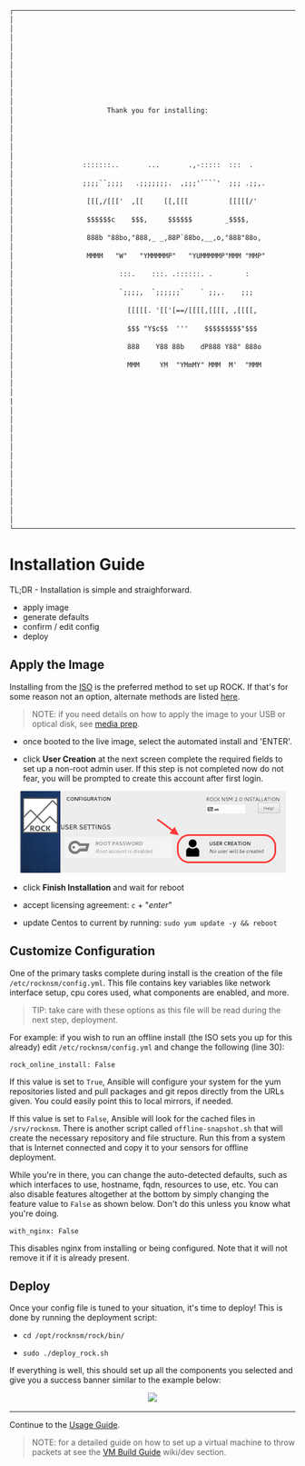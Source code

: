 ```
┌──────────────────────────────────────────────────────────────────────────────┐
│                                                                              │
│                                                                              │
│                                                                              │
│                                                                              │
│                                                                              │
│                       Thank you for installing:                              │
│                                                                              │
│                                                                              │
│                 :::::::..       ...       .,-:::::  :::  .                   │
│                 ;;;;``;;;;   .;;;;;;;.  ,;;;'````'  ;;; .;;,.                │
│                  [[[,/[[['  ,[[     [[,[[[          [[[[[/'                  │
│                  $$$$$$c    $$$,     $$$$$$        _$$$$,                    │
│                  888b "88bo,"888,_ _,88P`88bo,__,o,"888"88o,                 │
│                  MMMM   "W"   "YMMMMMP"   "YUMMMMMP"MMM "MMP"                │
│                          :::.    :::. .::::::. .        :                    │
│                          `;;;;,  `;;;;;;`    ` ;;,.    ;;;                   │
│                            [[[[[. '[['[==/[[[[,[[[[, ,[[[[,                  │
│                            $$$ "Y$c$$  '''    $$$$$$$$$"$$$                  │
│                            888    Y88 88b    dP888 Y88" 888o                 │
│                            MMM     YM  "YMmMY" MMM  M'  "MMM                 │
│                                                                              │
|                                                                              │
│                                                                              │
│                                                                              │
│                                                                              │
│                                                                              │
│                                                                              │
│                                                                              │
└──────────────────────────────────────────────────────────────────────────────┘
```
</p>

# Installation Guide

TL;DR - Installation is simple and straighforward.

-  apply image
-  generate defaults
-  confirm / edit config
-  deploy


## Apply the Image

Installing from the [ISO](https://github.com/rocknsm/rock/releases) is the preferred method to set up ROCK.  If that's for some reason not an option, alternate methods are listed [here](alt_install.md).

> NOTE: if you need details on how to apply the image to your USB or optical disk, see [media prep](media_prep.md).

-  once booted to the live image, select the automated install and 'ENTER'.

-  click **User Creation** at the next screen complete the required fields to set up a non-root admin user.  If this step is not completed now do not fear, you will be prompted to create this account after first login.

<p align="center">
<img src="user_creation.png">
</p>

-  click **Finish Installation** and wait for reboot

-  accept licensing agreement: `c` + "*enter*"

-  update Centos to current by running: `sudo yum update -y && reboot`


<!-- ## Generate Defaults

After applying updates ROCK needs a default configuration to build upon.  This is done by running the aptly named named script as the admin user you created:

-  `cd /opt/rocknsm/rock`

-  `sudo ./generate_defaults.sh`

-  if this is successful you will see:

"*Defaults generated. Adjust /etc/rocknsm/config.yml as needed.*" -->


## Customize Configuration

One of the primary tasks complete during install is the creation of the file `/etc/rocknsm/config.yml`.  This file contains key variables like network interface setup, cpu cores used, what components are enabled, and more.

> TIP: take care with these options as this file will be read during the next step, deployment.

For example:  if you wish to run an offline install (the ISO sets you up for this already) edit `/etc/rocknsm/config.yml` and change the following (line 30):

```
rock_online_install: False
```

If this value is set to `True`, Ansible will configure your system for the yum repositories listed and pull packages and git repos directly from the URLs given. You could easily point this to local mirrors, if needed.

If this value is set to `False`, Ansible will look for the cached files in `/srv/rocknsm`. There is another script called `offline-snapshot.sh` that will create the necessary repository and file structure. Run this from a system that is Internet connected and copy it to your sensors for offline deployment.

While you're in there, you can change the auto-detected defaults, such as which interfaces to use, hostname, fqdn, resources to use, etc. You can also disable features altogether at the bottom by simply changing the feature value to `False` as shown below. Don't do this unless you know what you're doing.

```
with_nginx: False
```

This disables nginx from installing or being configured. Note that it will not remove it if it is already present.


## Deploy

Once your config file is tuned to your situation, it's time to deploy!  This is done by running the deployment script:

-  `cd /opt/rocknsm/rock/bin/`

-  `sudo ./deploy_rock.sh`

If everything is well, this should set up all the components you selected and give you a success banner similar to the example below:

<p align="center">
<a href="https://asciinema.org/a/2rS2u1fJzhaNVtkuKWgqd5BQl" target="_blank"><img src="https://asciinema.org/a/2rS2u1fJzhaNVtkuKWgqd5BQl.png" width="469"/></a>
</p>

---

Continue to the [Usage Guide](usage.md).

> NOTE: for a detailed guide on how to set up a virtual machine to throw packets at see the [VM Build Guide](../dev/vm_guide.md) wiki/dev section.


<!--

# SHOWTERM Notes

<iframe src="http://showterm.io/a6fd7bb5a09c1646db39d" width="640" height="480"></iframe>  //deploy.sh

http://showterm.io/017a093d585d07e2b8f78 //rock_status

http://showterm.io/cb9121ffc7622a36e36de //rock_start

http://showterm.io/82d9280ceb4c9e2546f29 //rock_stop


# ASCIINEMA Notes

<a href="" target="_blank"><img src=".png" width="835"/></a>

https://asciinema.org/a/2rS2u1fJzhaNVtkuKWgqd5BQl //deploy.sh

https://asciinema.org/a/z9qgFqFTr9HoeSMpX2gKWXqng //rock_status

https://asciinema.org/a/QAxK2iiWEw2bFRKUc5JFri3n9 //rock_start

https://asciinema.org/a/ME56ahRQrj3qmrynGzCc47GyM //rock_stop


# ORIGINAL
```
PLAY RECAP ********************************************************************
simplerockbuild.simplerock.lan : ok=40   changed=2    unreachable=0    failed=0
```

-->
